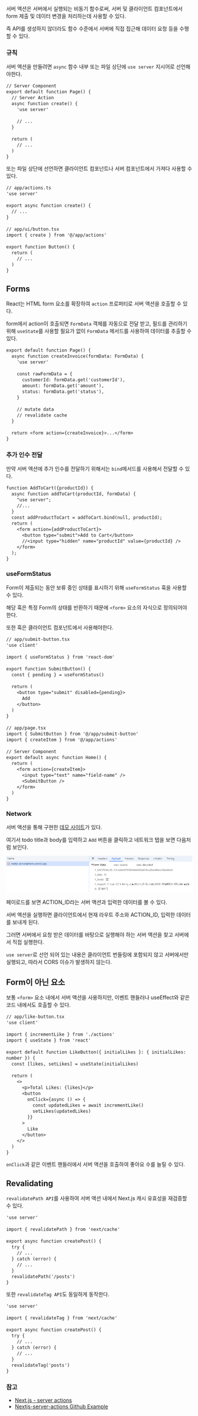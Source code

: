 서버 액션은 서버에서 실행되는 비동기 함수로써, 서버 및 클라이언트 컴포넌트에서 form 제출 및 데이터 변경을 처리하는데 사용할 수 있다.

즉 API를 생성하지 않더라도 함수 수준에서 서버에 직접 접근해 데이터 요청 등을 수행할 수 있다.

### 규칙

서버 액션을 만들려면 `async` 함수 내부 또는 파일 상단에 `use server` 지시어로 선언해야한다.

```tsx
// Server Component
export default function Page() {
  // Server Action
  async function create() {
    'use server'
 
    // ...
  }
 
  return (
    // ...
  )
}
```

또는 파일 상단에 선언하면 클라이언트 컴포넌트나 서버 컴포넌트에서 가져다 사용할 수 있다.

```tsx
// app/actions.ts
'use server'
 
export async function create() {
  // ...
}

// app/ui/button.tsx
import { create } from '@/app/actions'
 
export function Button() {
  return (
    // ...
  )
}
```

## Forms
React는 HTML form 요소를 확장하여 `action` 프로퍼티로 서버 액션을 호출할 수 있다.

form에서 action이 호출되면 `FormData` 객체를 자동으로 전달 받고, 필드를 관리하기 위해 `useState`를 사용할 필요가 없이 `FormData` 메서드를 사용하여 데이터를 추출할 수 있다.

```tsx
export default function Page() {
  async function createInvoice(formData: FormData) {
    'use server'
 
    const rawFormData = {
      customerId: formData.get('customerId'),
      amount: formData.get('amount'),
      status: formData.get('status'),
    }
 
    // mutate data
    // revalidate cache
  }
 
  return <form action={createInvoice}>...</form>
}
```

### 추가 인수 전달
만약 서버 액션에 추가 인수를 전달하기 위해서는 `bind`메서드를 사용해서 전달할 수 있다.

```tsx
function AddToCart({productId}) {
  async function addToCart(productId, formData) {
    "use server";
    //...
  }
  const addProductToCart = addToCart.bind(null, productId);
  return (
    <form action={addProductToCart}>
      <button type="submit">Add to Cart</button>
      //<input type="hidden" name="productId" value={productId} />
    </form>
  );
}
```

### useFormStatus
Form이 제출되는 동안 보류 중인 상태를 표시하기 위해 `useFormStatus` 훅을 사용할 수 있다.

해당 훅은 특정 Form의 상태를 반환하기 때문에 `<form>` 요소의 자식으로 정의되어야 한다.

또한 훅은 클라이언트 컴포넌트에서 사용해야한다.

```tsx
// app/submit-button.tsx
'use client'
 
import { useFormStatus } from 'react-dom'
 
export function SubmitButton() {
  const { pending } = useFormStatus()
 
  return (
    <button type="submit" disabled={pending}>
      Add
    </button>
  )
}

// app/page.tsx
import { SubmitButton } from '@/app/submit-button'
import { createItem } from '@/app/actions'
 
// Server Component
export default async function Home() {
  return (
    <form action={createItem}>
      <input type="text" name="field-name" />
      <SubmitButton />
    </form>
  )
}
```

### Network
서버 액션을 통해 구현한 [데모 사이트](https://nextjs-serveractions.vercel.app/)가 있다.

여기서 todo title과 body를 입력하고 `Add` 버튼을 클릭하고 네트워크 탭을 보면 다음처럼 보인다.

![network](./network.png)

페이로드를 보면 ACTION_ID라는 서버 액션과 입력한 데이터를 볼 수 있다.

서버 액션을 실행하면 클라이언트에서 현재 라우트 주소와 ACTION_ID, 입력한 데이터를 보내게 된다.

그러면 서버에서 요청 받은 데이터를 바탕으로 실행해야 하는 서버 액션을 찾고 서버에서 직접 실행한다.

`use server`로 선언 되어 있는 내용은 클라이언트 번들링에 포함되지 않고 서버에서만 실행되고, 따라서 CORS 이슈가 발생하지 않는다.

## Form이 아닌 요소
보통 `<form>` 요소 내에서 서버 액션을 사용하지만, 이벤트 핸들러나 useEffect와 같은 코드 내에서도 호출할 수 있다.

```tsx
// app/like-button.tsx
'use client'
 
import { incrementLike } from './actions'
import { useState } from 'react'
 
export default function LikeButton({ initialLikes }: { initialLikes: number }) {
  const [likes, setLikes] = useState(initialLikes)
 
  return (
    <>
      <p>Total Likes: {likes}</p>
      <button
        onClick={async () => {
          const updatedLikes = await incrementLike()
          setLikes(updatedLikes)
        }}
      >
        Like
      </button>
    </>
  )
}
```
`onClick`과 같은 이벤트 핸들러에서 서버 액션을 호출하여 좋아요 수를 늘릴 수 있다.

## Revalidating
`revalidatePath API`를 사용하여 서버 액션 내에서 Next.js 캐시 유효성을 재검증할 수 있다.

```tsx
'use server'
 
import { revalidatePath } from 'next/cache'
 
export async function createPost() {
  try {
    // ...
  } catch (error) {
    // ...
  }
  revalidatePath('/posts')
}
```
또한 `revalidateTag API`도 동일하게 동작한다.

```tsx
'use server'
 
import { revalidateTag } from 'next/cache'
 
export async function createPost() {
  try {
    // ...
  } catch (error) {
    // ...
  }
  revalidateTag('posts')
}
```

### 참고
- [Next.js - server actions](https://nextjs.org/docs/app/building-your-application/data-fetching/server-actions-and-mutations)
- [Nextjs-server-actions Github Example](https://github.com/UGoingNoWhereBoy/Nextjs-Server-Actions)